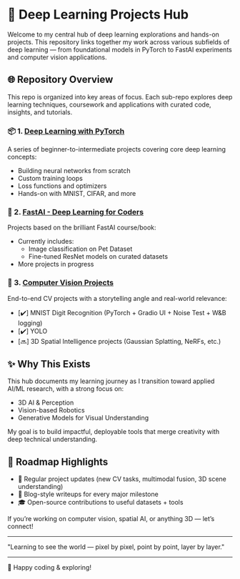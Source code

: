 # 🧠 Deep Learning Projects Hub

Welcome to my central hub of deep learning explorations and hands-on projects. This repository links together my work across various subfields of deep learning — from foundational models in PyTorch to FastAI experiments and computer vision applications.

## 🌐 Repository Overview

This repo is organized into key areas of focus. Each sub-repo explores deep learning techniques, coursework and applications with curated code, insights, and tutorials.

### 📦 1. [Deep Learning with PyTorch](https://github.com/VinodAnbalagan/Deep_Learning/tree/0cc90863d8dd7f600c91725f60bc3f81856d691f/Deep%20Learning%20with%20Pytorch)
A series of beginner-to-intermediate projects covering core deep learning concepts:
- Building neural networks from scratch
- Custom training loops
- Loss functions and optimizers
- Hands-on with MNIST, CIFAR, and more

### 📘 2. [FastAI - Deep Learning for Coders](https://github.com/VinodAnbalagan/Deep_Learning/tree/0cc90863d8dd7f600c91725f60bc3f81856d691f/FastAI_Deep%20Learning%20for%20Coders)
Projects based on the brilliant FastAI course/book:
- Currently includes:
  - Image classification on Pet Dataset
  - Fine-tuned ResNet models on curated datasets
- More projects in progress

### 🧭 3. [Computer Vision Projects]()
End-to-end CV projects with a storytelling angle and real-world relevance:
- [✔️] MNIST Digit Recognition (PyTorch + Gradio UI + Noise Test + W&B logging)
- [✔️] YOLO
- [🔜] 3D Spatial Intelligence projects (Gaussian Splatting, NeRFs, etc.)


## ✨ Why This Exists
This hub documents my learning journey as I transition toward applied AI/ML research, with a strong focus on:
- 3D AI & Perception
- Vision-based Robotics
- Generative Models for Visual Understanding

My goal is to build impactful, deployable tools that merge creativity with deep technical understanding.


## 📌 Roadmap Highlights
- 🔁 Regular project updates (new CV tasks, multimodal fusion, 3D scene understanding)
- 📝 Blog-style writeups for every major milestone
- 🎓 Open-source contributions to useful datasets + tools


If you’re working on computer vision, spatial AI, or anything 3D — let’s connect!

---

 "Learning to see the world — pixel by pixel, point by point, layer by layer."

---

📂 Happy coding & exploring!
